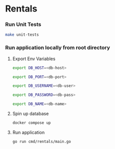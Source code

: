 # Rentals

### Run Unit Tests
```bash
make unit-tests
```

### Run application locally from root directory
1. Export Env Variables

    ```bash
    export DB_HOST=<db-host>

    export DB_PORT=<db-port>

    export DB_USERNAME=<db-user>

    export DB_PASSWORD=<db-pass>

    export DB_NAME=<db-name>
    ```
2. Spin up database

    ```bash
    docker compose up
    ```
    
3. Run application

    ```bash
    go run cmd/rentals/main.go
    ```